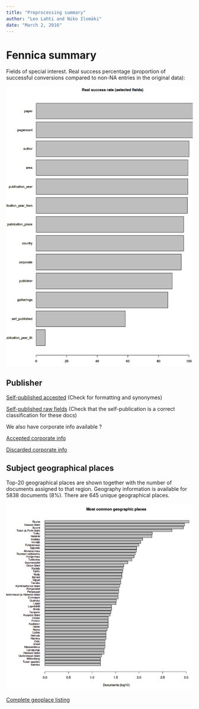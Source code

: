 ```yaml
---
title: "Preprocessing summary"
author: "Leo Lahti and Niko Ilomäki"
date: "March 2, 2016"
---
```


# Fennica summary




Fields of special interest. Real success percentage (proportion of successful conversions compared to non-NA entries in the original data):

![plot of chunk missing2](figure_201606_Krakow/missing2-1.png)



## Publisher 

[Self-published accepted](https://github.com/rOpenGov/fennica/blob/master/inst/examples/output.tables/self_published_accepted.csv) (Check for formatting and synonymes)

[Self-published raw fields](https://github.com/rOpenGov/fennica/blob/master/inst/examples/output.tables/self_published_rawfields.csv) (Check that the self-publication is a correct classification for these docs)

We also have corporate info available ?

[Accepted corporate info](https://github.com/rOpenGov/fennica/blob/master/inst/examples/output.tables/corporate_accepted.csv)

[Discarded corporate info](https://github.com/rOpenGov/fennica/blob/master/inst/examples/output.tables/corporate_discarded.csv)



## Subject geographical places



Top-20 geographical places are shown together with the number of documents assigned to that region. Geography information is available for 5838 documents (8%). There are 645 unique geographical places.

![plot of chunk geo2](figure_201606_Krakow/geo2-1.png)



[Complete geoplace listing](https://github.com/rOpenGov/fennica/blob/master/inst/examples/output.tables/geoplaces.csv)



